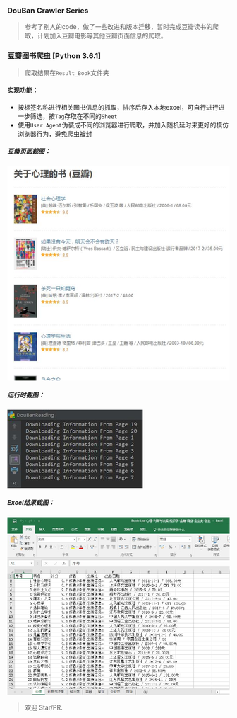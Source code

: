 ### DouBan Crawler Series 
> 参考了别人的code，做了一些改进和版本迁移，暂时完成豆瓣读书的爬取，计划加入豆瓣电影等其他豆瓣页面信息的爬取。

### 豆瓣图书爬虫  [Python 3.6.1]
> 爬取结果在`Result_Book`文件夹  <br>

#### 实现功能： 
 - 按标签名称进行相关图书信息的抓取，排序后存入本地excel，可自行进行进一步筛选，按`Tag`存取在不同的`Sheet`
 - 使用`User Agent`伪装成不同的浏览器进行爬取，并加入随机延时来更好的模仿浏览器行为，避免爬虫被封
    
##### 豆瓣页面截图：

![Page](https://github.com/SimonCqk/DouBanCrawls/blob/master/ScreenShots/doubanpage.jpg?raw=true)

##### 运行时截图：

![Running](https://github.com/SimonCqk/DouBanCrawls/blob/master/ScreenShots/running.jpg?raw=true)

##### Excel结果截图：

![Excel](https://github.com/SimonCqk/DouBanCrawls/blob/master/ScreenShots/excel.jpg?raw=true)

> 欢迎 Star/PR.
